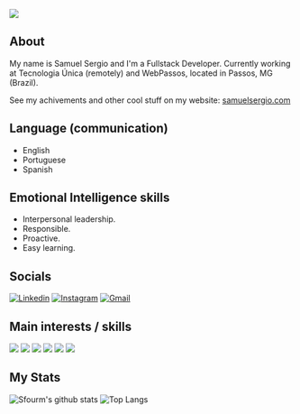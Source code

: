 ![](https://cr-ss-service.azurewebsites.net/api/ScreenShot?widget=summary&username=sfourm&badges=2&show-avatar=false&branding=false&style=--header-bg-color:%23444)

## About 

My name is Samuel Sergio and I'm a Fullstack Developer. Currently working at Tecnologia Única (remotely) and WebPassos, located in Passos, MG (Brazil).

See my achivements and other cool stuff on my website: [samuelsergio.com](https://samuelsergio.com/)

## Language (communication)

- English
- Portuguese
- Spanish

## Emotional Intelligence skills

- Interpersonal leadership.
- Responsible.
- Proactive.
- Easy learning.

## Socials

[![Linkedin](https://img.shields.io/badge/LinkedIn25-blue?style=for-the-badge&logo=Linkedin&logoColor=white&link=https://www.linkedin.com/in/sfourm/)](https://www.linkedin.com/in/sfourm/) 
[![Instagram](https://img.shields.io/badge/Instagram-E4405F?style=for-the-badge&logo=instagram&logoColor=white)](https://instagram.com/sfourm_)
[![Gmail](https://img.shields.io/badge/Gmail-D14836?style=for-the-badge&logo=gmail&logoColor=white)](samuelnunessergio@gmail.com)

## Main interests / skills

![](https://img.shields.io/badge/.NET-5C2D91?style=for-the-badge&logo=.net&logoColor=white)
![](https://img.shields.io/badge/JavaScript-323330?style=for-the-badge&logo=javascript&logoColor=F7DF1E)
![](https://img.shields.io/badge/Node.js-43853D?style=for-the-badge&logo=node.js&logoColor=white)
![](https://img.shields.io/badge/C%23-239120?style=for-the-badge&logo=c-sharp&logoColor=white)
![](https://img.shields.io/badge/React-20232A?style=for-the-badge&logo=react&logoColor=61DAFB)
![](https://img.shields.io/badge/PHP-777BB4?style=for-the-badge&logo=php&logoColor=white)


## My Stats

![Sfourm's github stats](https://github-readme-stats.vercel.app/api?username=sfourm&count_private=true&show_icons=true&theme=dracula)
![Top Langs](https://github-readme-stats.vercel.app/api/top-langs/?username=sfourm&exclude_repo=USP)






